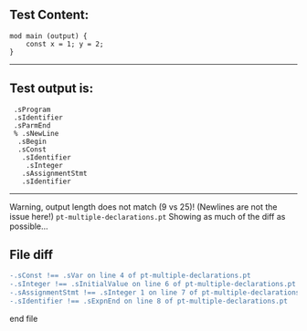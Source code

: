
Test Content: 
-------------------------
```
mod main (output) {
    const x = 1; y = 2;
}
```
------------------------
Test output is: 
-------------------------
```
 .sProgram
 .sIdentifier
 .sParmEnd
 % .sNewLine
  .sBegin
  .sConst
   .sIdentifier
    .sInteger
   .sAssignmentStmt
   .sIdentifier

```
------------------------
Warning, output length does not match (9 vs 25)!  (Newlines are not the issue here!) `pt-multiple-declarations.pt`
Showing as much of the diff as possible...

File diff
-------------------------
```diff
-.sConst !== .sVar on line 4 of pt-multiple-declarations.pt
-.sInteger !== .sInitialValue on line 6 of pt-multiple-declarations.pt
-.sAssignmentStmt !== .sInteger 1 on line 7 of pt-multiple-declarations.pt
-.sIdentifier !== .sExpnEnd on line 8 of pt-multiple-declarations.pt

```
end file
